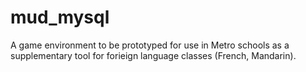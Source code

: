 # mud_mysql
A game environment to be  prototyped for use in Metro schools as a supplementary tool for forieign language classes (French, Mandarin).
